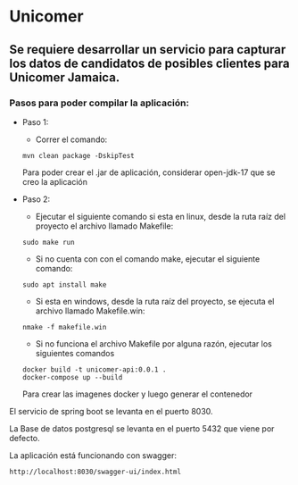 # Unicomer
## Se requiere desarrollar un servicio para capturar los datos de candidatos de posibles clientes para Unicomer Jamaica.

### Pasos para poder compilar la aplicación:
- Paso 1:
    - Correr el comando:
    ~~~
    mvn clean package -DskipTest
    ~~~
    Para poder crear el .jar de aplicación, considerar open-jdk-17 que se creo la aplicación

- Paso 2:
    - Ejecutar el siguiente comando si esta en linux, desde la ruta raíz del proyecto el archivo llamado Makefile: 
    ~~~
    sudo make run 
    ~~~
    - Si no cuenta con con el comando make, ejecutar el siguiente comando:
    ~~~
    sudo apt install make
    ~~~
    - Si esta en windows, desde la ruta raíz del proyecto, se ejecuta el archivo llamado Makefile.win: 
    ~~~
    nmake -f makefile.win
    ~~~
    - Si no funciona el archivo Makefile por alguna razón, ejecutar los siguientes comandos
    ~~~
    docker build -t unicomer-api:0.0.1 .
    docker-compose up --build
    ~~~
    Para crear las imagenes docker y luego generar el contenedor

El servicio de spring boot se levanta en el puerto 8030.

La Base de datos postgresql se levanta en el puerto 5432 que viene por defecto.

La aplicación está funcionando con swagger:
~~~
http://localhost:8030/swagger-ui/index.html 
~~~